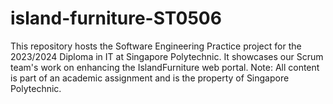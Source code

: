 # island-furniture-ST0506
This repository hosts the Software Engineering Practice project for the 2023/2024 Diploma in IT at Singapore Polytechnic. It showcases our Scrum team's work on enhancing the IslandFurniture web portal. Note: All content is part of an academic assignment and is the property of Singapore Polytechnic. 
